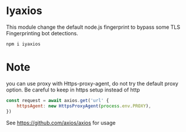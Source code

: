 # Iyaxios

This module change the default node.js fingerprint to bypass some TLS Fingerprinting bot detections.

`npm i iyaxios`

# Note

you can use proxy with Https-proxy-agent, do not try the default proxy option. Be careful to keep in https setup instead of http

```js
const request = await axios.get('url' {
    httpsAgent: new HttpsProxyAgent(process.env.PROXY),
})
```

See https://github.com/axios/axios for usage
